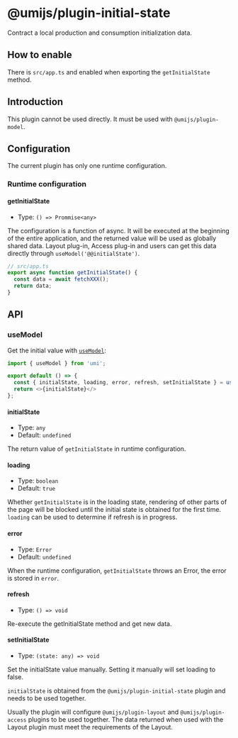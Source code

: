 # @umijs/plugin-initial-state


Contract a local production and consumption initialization data.

## How to enable

There is `src/app.ts` and enabled when exporting the `getInitialState` method.

## Introduction

This plugin cannot be used directly. It must be used with `@umijs/plugin-model`.

## Configuration

The current plugin has only one runtime configuration.

### Runtime configuration

#### getInitialState

* Type: `() => Prommise<any>`

The configuration is a function of async. It will be executed at the beginning of the entire application, and the returned value will be used as globally shared data. Layout plug-in, Access plug-in and users can get this data directly through `useModel('@@initialState')`.

```typescript
// src/app.ts
export async function getInitialState() {
  const data = await fetchXXX();
  return data;
}
```

## API

### useModel

Get the initial value with [`useModel`](./plugin-model):

```js
import { useModel } from 'umi';

export default () => {
  const { initialState, loading, error, refresh, setInitialState } = useModel('@@initialState');
  return <>{initialState}</>
};
```

#### initialState

* Type: `any`
* Default: `undefined`

The return value of `getInitialState` in runtime configuration.

#### loading

* Type: `boolean`
* Default: `true`

Whether `getInitialState` is in the loading state, rendering of other parts of the page will be blocked until the initial state is obtained for the first time. `loading` can be used to determine if refresh is in progress.

#### error

* Type: `Error`
* Default: `undefined`

When the runtime configuration, `getInitialState` throws an Error, the error is stored in `error`.

#### refresh

* Type: `() => void`

Re-execute the getInitialState method and get new data.

#### setInitialState

* Type: `(state: any) => void`

Set the initialState value manually. Setting it manually will set loading to false.

`initialState` is obtained from the `@umijs/plugin-initial-state` plugin and needs to be used together.

Usually the plugin will configure `@umijs/plugin-layout` and `@umijs/plugin-access` plugins to be used together. The data returned when used with the Layout plugin must meet the requirements of the Layout.
